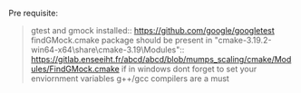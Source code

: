 Pre requisite:
> gtest and gmock installed:: https://github.com/google/googletest
> findGMock.cmake package should be present in "cmake-3.19.2-win64-x64\share\cmake-3.19\Modules":: https://gitlab.enseeiht.fr/abcd/abcd/blob/mumps_scaling/cmake/Modules/FindGMock.cmake
> if in windows dont forget to set your enviornment variables
> g++/gcc compilers are a must
